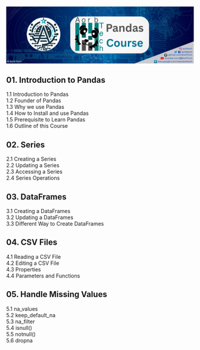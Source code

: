 ![cover](cover.png)
## 01. Introduction to Pandas
1.1 Introduction to Pandas</br>
1.2 Founder of Pandas </br>
1.3 Why we use Pandas </br>
1.4 How to Install and use Pandas </br>
1.5 Prerequisite to Learn Pandas </br>
1.6 Outline of this Course </br>

## 02. Series
2.1 Creating a Series </br>
2.2 Updating a Series </br>
2.3 Accessing a Series </br>
2.4 Series Operations </br>

## 03. DataFrames
3.1 Creating a DataFrames </br>
3.2 Updating a DataFrames </br>
3.3 Different Way to Create DataFrames </br>

## 04. CSV Files
4.1 Reading a CSV File </br>
4.2 Editing a CSV File </br>
4.3 Properties </br>
4.4 Parameters and Functions </br>

## 05. Handle Missing Values
5.1 na_values </br>
5.2 keep_default_na </br>
5.3 na_filter </br>
5.4 isnull() </br>
5.5 notnull() </br>
5.6 dropna </br>
